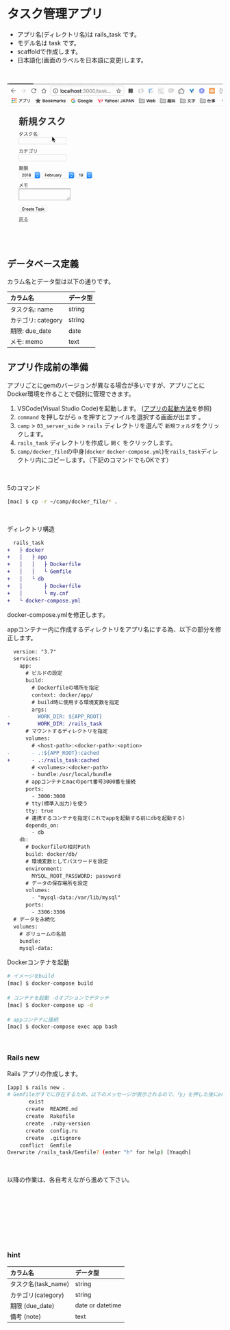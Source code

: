 # タスク管理アプリ

- アプリ名(ディレクトリ名)は rails_task です。
- モデル名は task です。
- scaffoldで作成します。
- 日本語化(画面のラベルを日本語に変更)します。

<br>

![task.gif](images/task.gif)

<br>

## データベース定義

カラム名とデータ型は以下の通りです。

| カラム名|データ型| 
|:-----------|:------------|
| タスク名: name       |       string |
| カテゴリ: category     |      string |   
| 期限: due_date       |        date |    
| メモ: memo         |          text |      

## アプリ作成前の準備

アプリごとにgemのバージョンが異なる場合が多いですが、アプリごとにDocker環境を作ることで個別に管理できます。  

1. VSCode(Visual Studio Code)を起動します。  ([アプリの起動方法](/00_env/01_mac/01_mac/02.md)を参照)
2. `command` を押しながら `o` を押すとファイルを選択する画面が出ます 。
3. `camp` > `03_server_side` > `rails` ディレクトリを選んで `新規フォルダ`をクリックします。
4. `rails_task` ディレクトリを作成し `開く` をクリックします。
5. `camp/docker_file`の中身(`docker` `docker-compose.yml`)を`rails_task`ディレクトリ内にコピーします。（下記のコマンドでもOKです）

<br>

5のコマンド

```bash
[mac] $ cp -r ~/camp/docker_file/* .
```

<br>

ディレクトリ構造

```diff
  rails_task
+   ├ docker
+   │   ├ app
+   │   │   ├ Dockerfile
+   │   │   └ Gemfile
+   │   └ db
+   │       ├ Dockerfile
+   │       └ my.cnf
+   └ docker-compose.yml
```

docker-compose.ymlを修正します。

appコンテナー内に作成するディレクトリをアプリ名にする為、以下の部分を修正します。

```diff
  version: "3.7"
  services:
    app:
      # ビルドの設定
      build:
        # Dockerfileの場所を指定
        context: docker/app/
        # build時に使用する環境変数を指定
        args:
-         WORK_DIR: ${APP_ROOT}
+         WORK_DIR: /rails_task
      # マウントするディレクトリを指定
      volumes:
        # <host-path>:<docker-path>:<option>
-       - .:${APP_ROOT}:cached
+       - .:/rails_task:cached
        # <volumes>:<docker-path>
        - bundle:/usr/local/bundle
      # appコンテナとmacのport番号3000番を接続
      ports:
        - 3000:3000
      # tty(標準入出力)を使う
      tty: true
      # 連携するコンテナを指定(これでappを起動する前にdbを起動する)
      depends_on:
        - db
    db:
      # Dockerfileの相対Path
      build: docker/db/
      # 環境変数としてパスワードを設定
      environment:
        MYSQL_ROOT_PASSWORD: password
      # データの保存場所を設定
      volumes:
        - "mysql-data:/var/lib/mysql"
      ports:
        - 3306:3306
  # データを永続化
  volumes:
    # ボリュームの名前
    bundle:
    mysql-data:
```

Dockerコンテナを起動

```bash
# イメージをbuild
[mac] $ docker-compose build

# コンテナを起動 -dオプションでデタッチ
[mac] $ docker-compose up -d

# appコンテナに接続
[mac] $ docker-compose exec app bash
```

<br>

### Rails new

Rails アプリの作成します。  

```bash
[app] $ rails new .
# Gemfileがすでに存在するため、以下のメッセージが表示されるので、「y」を押した後にenterを押します。
       exist
      create  README.md
      create  Rakefile
      create  .ruby-version
      create  config.ru
      create  .gitignore
    conflict  Gemfile
Overwrite /rails_task/Gemfile? (enter "h" for help) [Ynaqdh]
```

<br>

以降の作業は、各自考えながら進めて下さい。


<br>
<br>
<br>
<br>
<br>
<br>
<br>


### hint

| カラム名|データ型| 
|:-----------|:------------|
| タスク名(task_name)|string |
| カテゴリ(category) |string |   
| 期限 (due_date)| date or datetime |    
| 備考 (note)|text |
